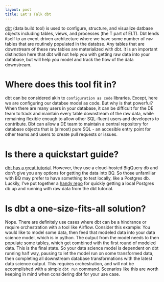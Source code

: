```yaml
---
layout: post
title: Let's Talk dbt
---
```


[dbt](https://github.com/fishtown-analytics/dbt) (data build tool) is used to configure, structure, and visualize datbase objects including tables, views, and processes (the T part of ELT). Dbt lends itself to an event-driven architecture where we have some number of `raw` tables that are routinely populated in the databse. Any tables that are downstream of these raw tables are materialized with dbt. It is an important distinction here that dbt will not help you with getting raw data into your database, but will help you model and track the flow of the data downstream.

# Where does this tool fit in?
dbt can be considered akin to `configuration as code` libraries. Except, here we are configuring our databse model as code. But why is that powerful? When there are many users in your database, it can be difficult for the DE team to track and maintain every table downstream of the raw data, while remaining flexible enough to allow other SQL-fluent users and developers to contribute. Dbt can allow a DE team to maintain a central repository for database objects that is (almost) pure SQL - an accesible entry point for other teams and users to create pull requests or issues.  

# Is there a quickstart guide?
[dbt has a great tutorial](https://docs.getdbt.com/tutorial/setting-up/). However, they use a cloud-hosted BigQuery db and don't give you any options for getting the data into BQ. So those unfamiliar with BQ may prefer to have something to test locally, like a Postgres db. Luckily, I've put together a [handy repo](https://github.com/Ecalzo/dbt_tutorial) for quickly getting a local Postgres db up and running with raw data from the dbt tutorial.

# Is dbt a one-size-fits-all solution?
Nope. There are definitely use cases where dbt can be a hindrance or require orchestration with a tool like Airflow. Consider this example: You would like to model some data, then feed that modeled data into your data science model, which is in python. The output from the model needs to then populate some tables, which get combined with the first round of modeled data. This is the final state. So your data science model is dependent on dbt running half way, pausing to let the model run on some transformed data, then completing all downstream database transformations with the latest data science output. This requires orchestration, and will not be accomplished with a simple `dbt run` command. Scenarios like this are worth keeping in mind when considering dbt for your use case.
